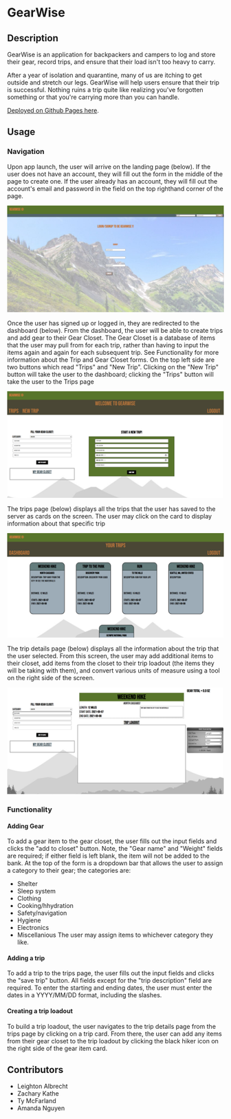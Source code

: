 # GearWise

## Description

GearWise is an application for backpackers and campers to log and store their gear, record trips, and ensure that their load isn't too heavy to carry.

After a year of isolation and quarantine, many of us are itching to get outside and stretch our legs. GearWise will help users ensure that their trip is successful. Nothing ruins a trip quite like realizing you've forgotten something or that you're carrying more than you can handle.

[Deployed on Github Pages here](https://github.com/tylercmac/gear-tracker).

## Usage

### Navigation

Upon app launch, the user will arrive on the landing page (below). If the user does not have an account, they will fill out the form in the middle of the page to create one. If the user already has an account, they will fill out the account's email and password in the field on the top righthand corner of the page.

![GearWise Landing Page](public/images/screenshots/gearwise-landing-page.png?raw=true "A webpage with a green header and a background depicting a semi-opaque landscape of a mountain path")

Once the user has signed up or logged in, they are redirected to the dashboard (below). From the dashboard, the user will be able to create trips and add gear to their Gear Closet. The Gear Closet is a database of items that the user may pull from for each trip, rather than having to input the items again and again for each subsequent trip. See Functionality for more information about the Trip and Gear Closet forms. On the top left side are two buttons which read "Trips" and "New Trip". Clicking on the "New Trip" button will take the user to the dashboard; clicking the "Trips" button will take the user to the Trips page

![GearWise Dashboard](public/images/screenshots/gearwise-dash.png?raw=true "a webpage with a green header and a brown navbar. The body of the page is two submission tables entitled 'Fill your gear closet' and 'Start a new trip' as well as a field entitled 'My gear closet'")

The trips page (below) displays all the trips that the user has saved to the server as cards on the screen. The user may click on the card to display information about that specific trip

![GearWise Trips Page](public/images/screenshots/gearwise-trip-page.png?raw=true "a webpage with a green header and brown navbar. The body contains four gray cards on full display with a fifth partially obscured at the bottom of the image")

The trip details page (below) displays all the information about the trip that the user selected. From this screen, the user may add additional items to their closet, add items from the closet to their trip loadout (the items they will be taking with them), and convert various units of measure using a tool on the right side of the screen.

![GearWise Trip Details page](public/images/screenshots/gearwise-trip-details.png?raw=true "a webpage with a green header and brown navbar. The body contains A submission field entitled 'fill your gear closet' and a field entitled 'my gear closet' to the left, a textbox with a green title bar that reads 'trip to the park' and includes a variety of trip information as well as an empty field entitled 'trip loadout' in the middle, and black text displaying a weight as well as a small, gray, unit converter module to the right")

### Functionality

#### Adding Gear
To add a gear item to the gear closet, the user fills out the input fields and clicks the "add to closet" button. Note, the "Gear name" and "Weight" fields are required; if either field is left blank, the item will not be added to the bank. At the top of the form is a dropdown bar that allows the user to assign a category to their gear; the categories are:
* Shelter
* Sleep system
* Clothing
* Cooking/hhydration
* Safety/navigation
* Hygiene
* Electronics
* Miscellanious
The user may assign items to whichever category they like.

#### Adding a trip
To add a trip to the trips page, the user fills out the input fields and clicks the "save trip" button. All fields except for the "trip description" field are required. To enter the starting and ending dates, the user must enter the dates in a YYYY/MM/DD format, including the slashes.

#### Creating a trip loadout
To build a trip loadout, the user navigates to the trip details page from the trips page by clicking on a trip card. From there, the user can add any items from their gear closet to the trip loadout by clicking the black hiker icon on the right side of the gear item card.

## Contributors

* Leighton Albrecht
* Zachary Kathe
* Ty McFarland
* Amanda Nguyen